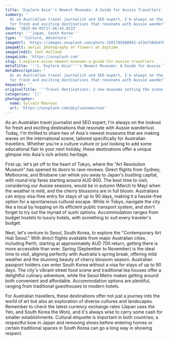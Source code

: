 ```yaml
---
title: 'Explore Asia''s Newest Museums: A Guide for Aussie Travellers'
summary: "
  As an Australian travel journalist and SEO expert, I'm always on the lookout
  for fresh and exciting destinations that resonate with Aussie wanderlust..."
date: '2025-04-05T17:46:45.822Z'
country: '''Japan, South Korea'''
type: '''Culture, Adventure'''
imageUrl: 'https://images.unsplash.com/photo-1501785888041-af3ef285b470'
imageAlt: aerial photography of flowers at daytime
imageCredit: Joel Holland
imageLink: 'https://unsplash.com'
slug: 1-explore-asias-newest-museums-a-guide-for-aussie-travellers
metaTitle: '''1. Explore Asia''''s Newest Museums: A Guide for Aussie Travellers'''
metaDescription: "
  As an Australian travel journalist and SEO expert, I'm always on the lookout
  for fresh and exciting destinations that resonate with Aussie wanderlust..."
keywords: ''
originalTitle: '''Travel destinations: 2 new museums setting the scene in Asia - ArtsHub'''
categories: '[]'
photographer:
  name: Sylvain Mauroux
  url: 'https://unsplash.com/@sylvainmauroux'
---
```








As an Australian travel journalist and SEO expert, I'm always on the lookout for fresh and exciting destinations that resonate with Aussie wanderlust. Today, I'm thrilled to share two of Asia's newest museums that are making waves on the international scene, tailored specifically for Australian travellers. Whether you're a culture vulture or just looking to add some educational flair to your next holiday, these destinations offer a unique glimpse into Asia's rich artistic heritage. 

First up, let's jet off to the heart of Tokyo, where the "Art Revolution Museum" has opened its doors to rave reviews. Direct flights from Sydney, Melbourne, and Brisbane can whisk you away to Japan's bustling capital, with round-trip fares starting around AUD 800. The best time to visit, considering our Aussie seasons, would be in autumn (March to May) when the weather is mild, and the cherry blossoms are in full bloom. Australians can enjoy visa-free entry for stays of up to 90 days, making it a hassle-free option for a spontaneous cultural escape. While in Tokyo, navigate the city like a local by hopping on its efficient public transport system, and don't forget to try out the myriad of sushi options. Accommodation ranges from budget hostels to luxury hotels, with something to suit every traveler's budget.

Next, let's venture to Seoul, South Korea, to explore the "Contemporary Art Hub Seoul." With direct flights available from major Australian cities, including Perth, starting at approximately AUD 700 return, getting there is more accessible than ever. Spring (September to November) is the ideal time to visit, aligning perfectly with Australia's spring break, offering mild weather and the stunning beauty of cherry blossom season. Australian passport holders can enter South Korea without a visa for stays of up to 90 days. The city's vibrant street food scene and traditional tea houses offer a delightful culinary adventure, while the Seoul Metro makes getting around both convenient and affordable. Accommodation options are plentiful, ranging from traditional guesthouses to modern hotels.

For Australian travellers, these destinations offer not just a journey into the world of art but also an exploration of diverse cultures and landscapes. Remember to check the latest currency exchange rates (Japan uses the Yen, and South Korea the Won), and it's always wise to carry some cash for smaller establishments. Cultural etiquette is important in both countries; a respectful bow in Japan and removing shoes before entering homes or certain traditional spaces in South Korea can go a long way in showing respect.

